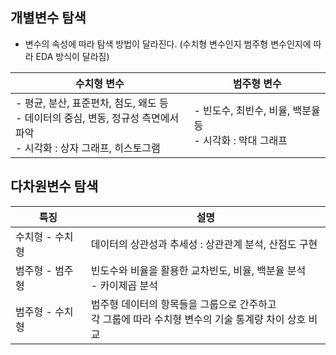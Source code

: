 ## 개별변수 탐색

- 변수의 속성에 따라 탐색 방법이 달라진다.
  (수치형 변수인지 범주형 변수인지에 따라 EDA 방식이 달라짐)

| 수치형 변수                                                                          | 범주형 변수                                  |
| ------------------------------------------------------------------------------- | --------------------------------------- |
| - 평균, 분산, 표준편차, 첨도, 왜도 등<br>- 데이터의 중심, 변동, 정규성 측면에서 파악<br>- 시각화 : 상자 그래프, 히스토그램 | - 빈도수, 최빈수, 비율, 백분율 등<br>- 시각화 : 막대 그래프 |

## 다차원변수 탐색

| 특징        | 설명                                                          |
| --------- | ----------------------------------------------------------- |
| 수치형 - 수치형 | 데이터의 상관성과 추세성 : 상관관계 분석, 산점도 구현                             |
| 범주형 - 범주형 | 빈도수와 비율을 활용한 교차빈도, 비율, 백분율 분석<br> - 카이제곱 분석                 |
| 범주형 - 수치형 | 범주형 데이터의 항목들을 그룹으로 간주하고<br>각 그룹에 따라 수치형 변수의 기술 통계량 차이 상호 비교 |
